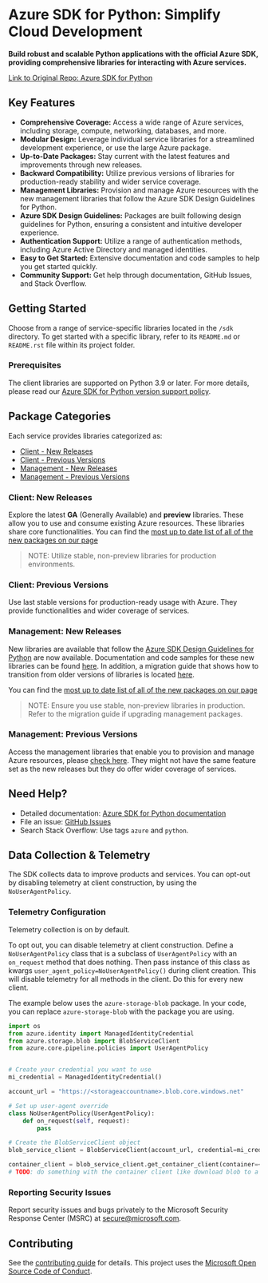 # Azure SDK for Python: Simplify Cloud Development

**Build robust and scalable Python applications with the official Azure SDK, providing comprehensive libraries for interacting with Azure services.**

[Link to Original Repo: Azure SDK for Python](https://github.com/Azure/azure-sdk-for-python)

## Key Features

*   **Comprehensive Coverage:** Access a wide range of Azure services, including storage, compute, networking, databases, and more.
*   **Modular Design:** Leverage individual service libraries for a streamlined development experience, or use the large Azure package.
*   **Up-to-Date Packages:** Stay current with the latest features and improvements through new releases.
*   **Backward Compatibility:** Utilize previous versions of libraries for production-ready stability and wider service coverage.
*   **Management Libraries:** Provision and manage Azure resources with the new management libraries that follow the Azure SDK Design Guidelines for Python.
*   **Azure SDK Design Guidelines:** Packages are built following design guidelines for Python, ensuring a consistent and intuitive developer experience.
*   **Authentication Support:** Utilize a range of authentication methods, including Azure Active Directory and managed identities.
*   **Easy to Get Started:** Extensive documentation and code samples to help you get started quickly.
*   **Community Support:** Get help through documentation, GitHub Issues, and Stack Overflow.

## Getting Started

Choose from a range of service-specific libraries located in the `/sdk` directory. To get started with a specific library, refer to its `README.md` or `README.rst` file within its project folder.

### Prerequisites

The client libraries are supported on Python 3.9 or later. For more details, please read our [Azure SDK for Python version support policy](https://github.com/Azure/azure-sdk-for-python/wiki/Azure-SDKs-Python-version-support-policy).

## Package Categories

Each service provides libraries categorized as:

*   [Client - New Releases](#client-new-releases)
*   [Client - Previous Versions](#client-previous-versions)
*   [Management - New Releases](#management-new-releases)
*   [Management - Previous Versions](#management-previous-versions)

### Client: New Releases

Explore the latest **GA** (Generally Available) and **preview** libraries. These allow you to use and consume existing Azure resources. These libraries share core functionalities. You can find the [most up to date list of all of the new packages on our page](https://azure.github.io/azure-sdk/releases/latest/index.html#python)

> NOTE: Utilize stable, non-preview libraries for production environments.

### Client: Previous Versions

Use last stable versions for production-ready usage with Azure. They provide functionalities and wider coverage of services.

### Management: New Releases

New libraries are available that follow the [Azure SDK Design Guidelines for Python](https://azure.github.io/azure-sdk/python/guidelines/) are now available. Documentation and code samples for these new libraries can be found [here](https://aka.ms/azsdk/python/mgmt). In addition, a migration guide that shows how to transition from older versions of libraries is located [here](https://github.com/Azure/azure-sdk-for-python/blob/main/doc/sphinx/mgmt_quickstart.rst#migration-guide).

You can find the [most up to date list of all of the new packages on our page](https://azure.github.io/azure-sdk/releases/latest/mgmt/python.html)

> NOTE: Ensure you use stable, non-preview libraries in production. Refer to the migration guide if upgrading management packages.

### Management: Previous Versions

Access the management libraries that enable you to provision and manage Azure resources, please [check here](https://azure.github.io/azure-sdk/releases/latest/all/python.html). They might not have the same feature set as the new releases but they do offer wider coverage of services.

## Need Help?

*   Detailed documentation: [Azure SDK for Python documentation](https://aka.ms/python-docs)
*   File an issue: [GitHub Issues](https://github.com/Azure/azure-sdk-for-python/issues)
*   Search Stack Overflow: Use tags `azure` and `python`.

## Data Collection & Telemetry

The SDK collects data to improve products and services. You can opt-out by disabling telemetry at client construction, by using the `NoUserAgentPolicy`.

### Telemetry Configuration

Telemetry collection is on by default.

To opt out, you can disable telemetry at client construction. Define a `NoUserAgentPolicy` class that is a subclass of `UserAgentPolicy` with an `on_request` method that does nothing. Then pass instance of this class as kwargs `user_agent_policy=NoUserAgentPolicy()` during client creation. This will disable telemetry for all methods in the client. Do this for every new client.

The example below uses the `azure-storage-blob` package. In your code, you can replace `azure-storage-blob` with the package you are using.

```python
import os
from azure.identity import ManagedIdentityCredential
from azure.storage.blob import BlobServiceClient
from azure.core.pipeline.policies import UserAgentPolicy


# Create your credential you want to use
mi_credential = ManagedIdentityCredential()

account_url = "https://<storageaccountname>.blob.core.windows.net"

# Set up user-agent override
class NoUserAgentPolicy(UserAgentPolicy):
    def on_request(self, request):
        pass

# Create the BlobServiceClient object
blob_service_client = BlobServiceClient(account_url, credential=mi_credential, user_agent_policy=NoUserAgentPolicy())

container_client = blob_service_client.get_container_client(container=<container_name>) 
# TODO: do something with the container client like download blob to a file
```

### Reporting Security Issues

Report security issues and bugs privately to the Microsoft Security Response Center (MSRC) at <secure@microsoft.com>.

## Contributing

See the [contributing guide](https://github.com/Azure/azure-sdk-for-python/blob/main/CONTRIBUTING.md) for details. This project uses the [Microsoft Open Source Code of Conduct](https://opensource.microsoft.com/codeofconduct/).